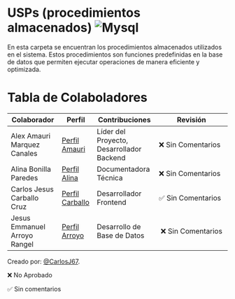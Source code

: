  

# USPs (procedimientos almacenados) ![Mysql](https://img.shields.io/badge/MySQL-00000F?style=for-the-badge&logo=mysql&logoColor=white)

En esta carpeta se encuentran los procedimientos almacenados utilizados en el sistema. Estos procedimientos son funciones predefinidas en la base de datos que permiten ejecutar operaciones de manera eficiente y optimizada.

# Tabla de Colaboladores

| Colaborador                  | Perfil                            | Contribuciones                    | Revisión |
|------------------------------|----------------------------------|-----------------------------------|----------|
| Alex Amauri Marquez Canales  | [Perfil Amauri](https://github.com/Alex01Dev) | Líder del Proyecto, Desarrollador Backend | ❌ Sin Comentarios |
| Alina Bonilla Paredes        | [Perfil Alina](https://github.com/Ali-2121) | Documentadora Técnica | ❌ Sin Comentarios |
| Carlos Jesus Carballo Cruz   | [Perfil Carballo](https://github.com/CarlosJ67) | Desarrollador Frontend | ✅ Sin Comentarios |
| Jesus Emmanuel Arroyo Rangel | [Perfil Arroyo](https://github.com/des-arrosho) | Desarrollo de Base de Datos | ❌ Sin Comentarios |

Creado por: [@CarlosJ67](https://github.com/CarlosJ67).

❌ No Aprobado

✅ Sin comentarios